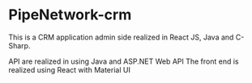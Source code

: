# PipeNetwork-crm
This is a CRM application admin side realized in React JS, Java and C-Sharp.

API are realized in using Java and ASP.NET Web API
The front end is realized using React with Material UI
